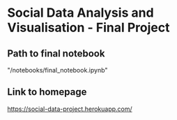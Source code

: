# Social Data Analysis and Visualisation - Final Project

## Path to final notebook
"/notebooks/final_notebook.ipynb"

## Link to homepage
https://social-data-project.herokuapp.com/

